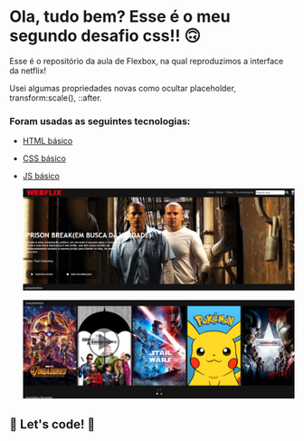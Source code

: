 # Ola, tudo bem? Esse é o meu segundo desafio css!! 🙃

Esse é o repositório da aula de Flexbox, na qual reproduzimos a interface da netflix! 

Usei algumas propriedades novas como ocultar placeholder, transform:scale(), ::after.

### Foram usadas as seguintes tecnologias:

* [HTML básico](https://www.w3schools.com/html/)

* [CSS básico](https://developer.mozilla.org/pt-BR/docs/Web/CSS)

* [JS básico]()

  ![](https://github.com/fernandoviieira/clone-netflix/blob/master/img/clonefix_01.png)

  ![](https://github.com/fernandoviieira/clone-netflix/blob/master/img/clonefix_02.png)

## 🚀 Let's code! 🚀

```


```



